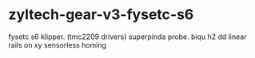 # zyltech-gear-v3-fysetc-s6
fysetc s6 klipper. (tmc2209 drivers)
superpinda probe. 
biqu h2 dd
linear rails on xy
sensorless homing
